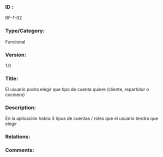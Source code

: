 ### ID : 
RF-1-02

### Type/Category:
Funcional

### Version:
1.0

### Title:
El usuario podra elegir que tipo de cuenta quiere (cliente, repartidor o cocinero)

### Description:
En la aplicación habra 3 tipus de cuentas / roles que el usuario tendra que elegir

### Relations:


### Comments:

